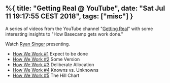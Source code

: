 %{
title: "Getting Real @ YouTube",
date: "Sat Jul  11 19:17:55 CEST 2018",
tags: ["misc"]
}
---

A series of videos from the YouTube channel "[Getting Real][]" with some 
interesting insights to "How Basecamp gets work done."

Watch [Ryan Singer][] presenting.

- [How We Work #1][] Expect to be done
- [How We Work #2][] Some Version
- [How We Work #3][] Deliberate Allocation
- [How We Work #4][] Knowns vs. Unknowns
- [How We Work #5][] The Hill Chart


[Getting Real]: https://www.youtube.com/channel/UCdx5Dk3EWTe2i8YDA7bfl6g
[How We Work #1]: https://www.youtube.com/watch?v=VxMLpe9dQ2g
[How We Work #2]: https://www.youtube.com/watch?v=pj2_ABFz9Tg
[How We Work #3]: https://www.youtube.com/watch?v=M43-0t-hckQ
[How We Work #4]: https://www.youtube.com/watch?v=JwrI6rxELFw
[How We Work #5]: https://www.youtube.com/watch?v=UlLkS0lxRV0
[Ryan Singer]: https://twitter.com/rjs

